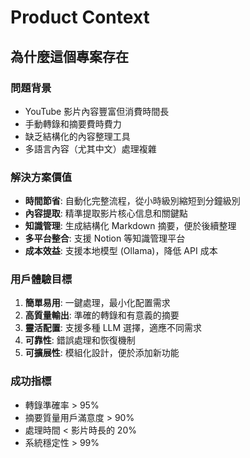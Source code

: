 # Product Context

## 為什麼這個專案存在

### 問題背景
- YouTube 影片內容豐富但消費時間長
- 手動轉錄和摘要費時費力
- 缺乏結構化的內容整理工具
- 多語言內容（尤其中文）處理複雜

### 解決方案價值
- **時間節省**: 自動化完整流程，從小時級別縮短到分鐘級別
- **內容提取**: 精準提取影片核心信息和關鍵點
- **知識管理**: 生成結構化 Markdown 摘要，便於後續整理
- **多平台整合**: 支援 Notion 等知識管理平台
- **成本效益**: 支援本地模型 (Ollama)，降低 API 成本

### 用戶體驗目標
1. **簡單易用**: 一鍵處理，最小化配置需求
2. **高質量輸出**: 準確的轉錄和有意義的摘要
3. **靈活配置**: 支援多種 LLM 選擇，適應不同需求
4. **可靠性**: 錯誤處理和恢復機制
5. **可擴展性**: 模組化設計，便於添加新功能

### 成功指標
- 轉錄準確率 > 95%
- 摘要質量用戶滿意度 > 90%
- 處理時間 < 影片時長的 20%
- 系統穩定性 > 99%